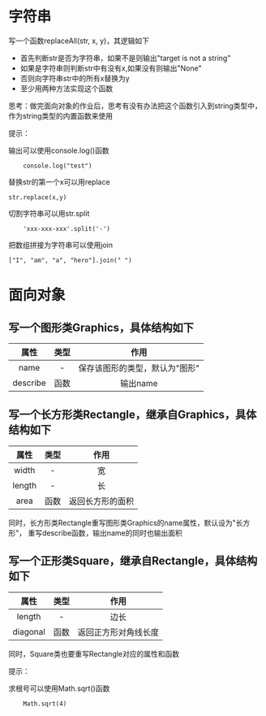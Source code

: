 # 字符串
写一个函数replaceAll(str, x, y)，其逻辑如下

- 首先判断str是否为字符串，如果不是则输出"target is not a string"
- 如果是字符串则判断str中有没有x,如果没有则输出"None"
- 否则向字符串str中的所有x替换为y
- 至少用两种方法实现这个函数


思考：做完面向对象的作业后，思考有没有办法把这个函数引入到string类型中，作为string类型的内置函数来使用

提示：  

输出可以使用console.log()函数
```
    console.log("test")
```

替换str的第一个x可以用replace
```
str.replace(x,y)
```
  
切割字符串可以用str.split
```
    'xxx-xxx-xxx'.split('-')
```
  
把数组拼接为字符串可以使用join

```
["I", "am", "a", "hero"].join(" ")
```


# 面向对象

## 写一个图形类Graphics，具体结构如下
| 属性        | 类型   |  作用  |
| :--------:   | :-----:  | :----:  |
| name     | - |   保存该图形的类型，默认为"图形"     |
| describe        |   函数   |   输出name   |

## 写一个长方形类Rectangle，继承自Graphics，具体结构如下
| 属性        | 类型   |  作用  |
| :--------:   | :-----:  | :----:  |
| width     | - |   宽     |
| length        |   -   |   长   |
| area        |   函数   |   返回长方形的面积   |


同时，长方形类Rectangle重写图形类Graphics的name属性，默认设为"长方形"，
重写describe函数，输出name的同时也输出面积


## 写一个正形类Square，继承自Rectangle，具体结构如下
| 属性        | 类型   |  作用  |
| :--------:   | :-----:  | :----:  |
| length        |   -   |   边长   |
| diagonal        |   函数   |   返回正方形对角线长度   |


同时，Square类也要重写Rectangle对应的属性和函数

提示：


求根号可以使用Math.sqrt()函数
```
    Math.sqrt(4)
```